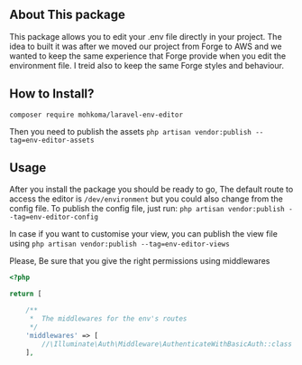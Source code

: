 ## About This package
This package allows you to edit your .env file directly in your project.
The idea to built it was after we moved our project from Forge to AWS and we wanted to keep the same experience that Forge provide when you edit the environment file.
I treid also to keep the same Forge styles and behaviour.

## How to Install?
`composer require mohkoma/laravel-env-editor`

Then you need to publish the assets
`php artisan vendor:publish --tag=env-editor-assets`

## Usage
After you install the package you should be ready to go, The default route to access the editor is `/dev/environment` but you could also change from the config file.
To publish the config file, just run:
`php artisan vendor:publish --tag=env-editor-config`

In case if you want to customise your view, you can publish the view file using
`php artisan vendor:publish --tag=env-editor-views`

Please, Be sure that you give the right permissions using middlewares
```php
<?php

return [

    /**
     *  The middlewares for the env's routes
     */
    'middlewares' => [
        //\Illuminate\Auth\Middleware\AuthenticateWithBasicAuth::class
    ],
```